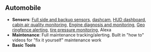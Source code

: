 ## Automobile
- **Sensors**: [Full side and backup sensors](./auto/backup.md), [dashcam](./auto/dashcam.md), [HUD dashboard](./auto/HUD.md), [cabin air quality monitoring](./auto/air%20quality.md), [Engine diagnosis and monitoring](./auto/engine.md), [Geo ringfence alerting](./auto/geoalert.md), [tire pressure monitoring](./auto/tire.md), Alexa
- **Maintenance**: Full maintenance tracking/alerting.  Built in "how to" videos for "fix it yourself" maintenance work
- **Basic Tools**
